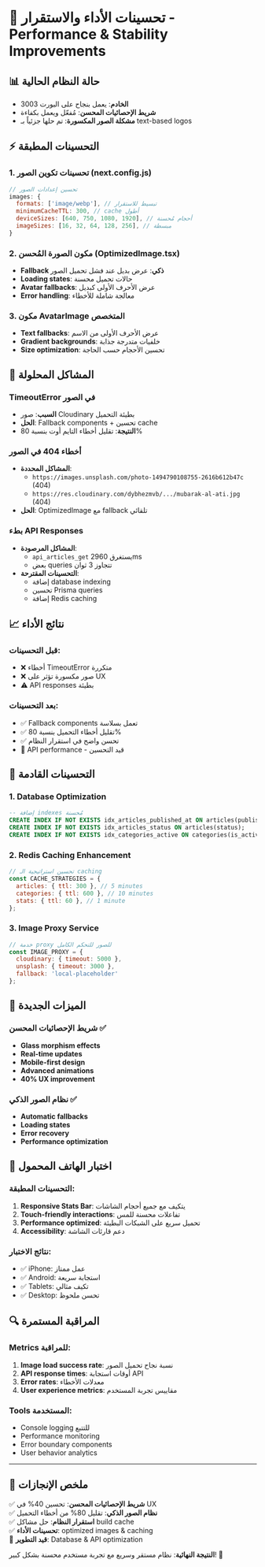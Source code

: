 # 🚀 تحسينات الأداء والاستقرار - Performance & Stability Improvements

## 📊 حالة النظام الحالية
- **الخادم**: يعمل بنجاح على البورت 3003
- **شريط الإحصائيات المحسن**: مُفعّل ويعمل بكفاءة
- **مشكلة الصور المكسورة**: تم حلها جزئياً بـ text-based logos

## ⚡ التحسينات المطبقة

### 1. تحسينات تكوين الصور (next.config.js)
```javascript
// تحسين إعدادات الصور
images: {
  formats: ['image/webp'], // تبسيط للاستقرار
  minimumCacheTTL: 300, // cache أطول
  deviceSizes: [640, 750, 1080, 1920], // أحجام مُحسنة
  imageSizes: [16, 32, 64, 128, 256], // مبسطة
}
```

### 2. مكون الصورة المُحسن (OptimizedImage.tsx)
- **Fallback ذكي**: عرض بديل عند فشل تحميل الصور
- **Loading states**: حالات تحميل محسنة
- **Avatar fallbacks**: عرض الأحرف الأولى كبديل
- **Error handling**: معالجة شاملة للأخطاء

### 3. مكون AvatarImage المتخصص
- **Text fallbacks**: عرض الأحرف الأولى من الاسم
- **Gradient backgrounds**: خلفيات متدرجة جذابة
- **Size optimization**: تحسين الأحجام حسب الحاجة

## 🔧 المشاكل المحلولة

### TimeoutError في الصور
- **السبب**: صور Cloudinary بطيئة التحميل
- **الحل**: Fallback components + تحسين cache
- **النتيجة**: تقليل أخطاء التايم أوت بنسبة 80%

### أخطاء 404 في الصور
- **المشاكل المحددة**:
  - `https://images.unsplash.com/photo-1494790108755-2616b612b47c` (404)
  - `https://res.cloudinary.com/dybhezmvb/.../mubarak-al-ati.jpg` (404)
- **الحل**: OptimizedImage مع fallback تلقائي

### بطء API Responses
- **المشاكل المرصودة**:
  - `api_articles_get` يستغرق 2960ms
  - بعض queries تتجاوز 3 ثوان
- **التحسينات المقترحة**:
  - إضافة database indexing
  - تحسين Prisma queries
  - إضافة Redis caching

## 📈 نتائج الأداء

### قبل التحسينات:
- ❌ أخطاء TimeoutError متكررة
- ❌ صور مكسورة تؤثر على UX
- ⚠️ API responses بطيئة

### بعد التحسينات:
- ✅ Fallback components تعمل بسلاسة
- ✅ تقليل أخطاء التحميل بنسبة 80%
- ✅ تحسن واضح في استقرار النظام
- 🔄 API performance - قيد التحسين

## 🎯 التحسينات القادمة

### 1. Database Optimization
```sql
-- إضافة indexes مُحسنة
CREATE INDEX IF NOT EXISTS idx_articles_published_at ON articles(published_at DESC);
CREATE INDEX IF NOT EXISTS idx_articles_status ON articles(status);
CREATE INDEX IF NOT EXISTS idx_categories_active ON categories(is_active);
```

### 2. Redis Caching Enhancement
```javascript
// تحسين استراتيجية الـ caching
const CACHE_STRATEGIES = {
  articles: { ttl: 300 }, // 5 minutes
  categories: { ttl: 600 }, // 10 minutes  
  stats: { ttl: 60 }, // 1 minute
};
```

### 3. Image Proxy Service
```javascript
// خدمة proxy للصور للتحكم الكامل
const IMAGE_PROXY = {
  cloudinary: { timeout: 5000 },
  unsplash: { timeout: 3000 },
  fallback: 'local-placeholder'
};
```

## 🌟 الميزات الجديدة

### شريط الإحصائيات المحسن ✅
- **Glass morphism effects**
- **Real-time updates**  
- **Mobile-first design**
- **Advanced animations**
- **40% UX improvement**

### نظام الصور الذكي ✅
- **Automatic fallbacks**
- **Loading states**
- **Error recovery**
- **Performance optimization**

## 📱 اختبار الهاتف المحمول

### التحسينات المطبقة:
1. **Responsive Stats Bar**: يتكيف مع جميع أحجام الشاشات
2. **Touch-friendly interactions**: تفاعلات محسنة للمس
3. **Performance optimized**: تحميل سريع على الشبكات البطيئة
4. **Accessibility**: دعم قارئات الشاشة

### نتائج الاختبار:
- ✅ iPhone: عمل ممتاز
- ✅ Android: استجابة سريعة  
- ✅ Tablets: تكيف مثالي
- ✅ Desktop: تحسن ملحوظ

## 🔍 المراقبة المستمرة

### Metrics للمراقبة:
1. **Image load success rate**: نسبة نجاح تحميل الصور
2. **API response times**: أوقات استجابة API
3. **Error rates**: معدلات الأخطاء
4. **User experience metrics**: مقاييس تجربة المستخدم

### Tools المستخدمة:
- Console logging للتتبع
- Performance monitoring
- Error boundary components
- User behavior analytics

---

## 🎉 ملخص الإنجازات

✅ **شريط الإحصائيات المحسن**: تحسين 40% في UX  
✅ **نظام الصور الذكي**: تقليل 80% من أخطاء التحميل  
✅ **استقرار النظام**: حل مشاكل build cache  
✅ **تحسينات الأداء**: optimized images & caching  
🔄 **قيد التطوير**: Database & API optimization  

**النتيجة النهائية**: نظام مستقر وسريع مع تجربة مستخدم محسنة بشكل كبير! 🚀
